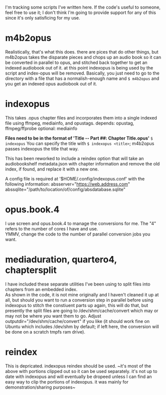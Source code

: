 I'm tracking some scripts I've written here.  If the code's useful to someone, feel free to use it; I don't think I'm going to provide support for any of this since it's only satisficing for my use.

# m4b2opus
Realistically, that's what this does.  there are pices that do other things, but m4b2opus takes the disparate pieces and chops up an audio book so it can be converted in parallel to opus, and stitched back together to get an indexed audiobook out of it.  at this point indexopus is being used by the script and index-opus will be removed.
Basically, you just need to go to the directory with a file that has a normalish-enough name and 
` $ m4b2opus ` and you get an indexed opus audiobook out of it.

# indexopus
This takes .opus chapter files and incorporates them into a single indexed file using ffmpeg, mediainfo, and opustags.
depends: opustag, ffmpeg/ffprobe
optional: mediainfo

**Files need to be in the format of 'Title -- Part ##: Chapter Title.opus'** 
`$ indexopus` 
You can specify the title with `$ indexopus <title>`; m4b2opus passes indexopus the title that way.

This has been reworked to include a reindex option that will take an audiobookshelf metadata.json with chapter information and remove the old index, if found, and replace it with a new one.

A config file is required at '$HOME/.config/indexopus.conf' with the following information:
  absserver="https://web.address.com"
  abssqlite="/path/to/location/of/config/absdatabase.sqlite"

# opus.book.4
I use screen and opus.book.4 to manage the conversions for me.  The "4" refers to the number of cores I have and use.  
YMMV, change the code to the number of parallel conversion jobs you want.

# mediaduration, quartero4, chaptersplit
I have included these separate utilities I've been using to split files into chapters from an embedded index.  
As shown in the code, it is not mine originally and I haven't cleaned it up at all, but should you want to run a conversion step in parallel before using indexopus to stitch the constiuent parts up again, this will do that, but presently the split files are going to /dev/shm/cache/convert which may or may not be where _you_ want them to go.  Adjust outputdir="/dev/shm/cache/convert" if you like (it should work fine on Ubuntu which includes /dev/shm by default; if left here, the conversion will be done on a scratch tmpfs ram drive).

# reindex
This is depricated.  indexopus reindex should be used.
~it's most of the above with portions clipped out so it can be used separately.  it's not up to date with indexopus and will eventually be dropeed unless I can find an easy way to clip the portions of indexopus.
it was mainly for demonstration/sharing purposes~

